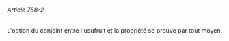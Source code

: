 ###### Article 758-2

L'option du conjoint entre l'usufruit et la propriété se prouve par tout moyen.

